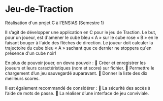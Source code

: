 # Jeu-de-Traction
Réalisation d'un projet C à l'ENSIAS (Semestre 1)

Il s’agit de développer une application en C pour le jeu de Traction. Le but, pour un joueur, est d'amener le cube bleu « A » sur le cube rose « B » en le faisant bouger à l'aide des flèches de direction. Le joueur doit calculer la trajectoire du cube bleu « A » sachant que ce dernier ne stoppera qu'en présence d'un cube noir!

En plus de pouvoir jouer, on devra pouvoir :
 Créer et enregistrer les joueurs et leurs caractéristiques (nom et score) sur fichier.
 Permettre le chargement d’un jeu sauvegardé auparavant.
 Donner la liste des dix meilleurs scores.

Il est également recommandé de considérer :
 La sécurité des accès à l’aide de mots de passe.
 La réaliser d’une interface de jeu conviviale.
